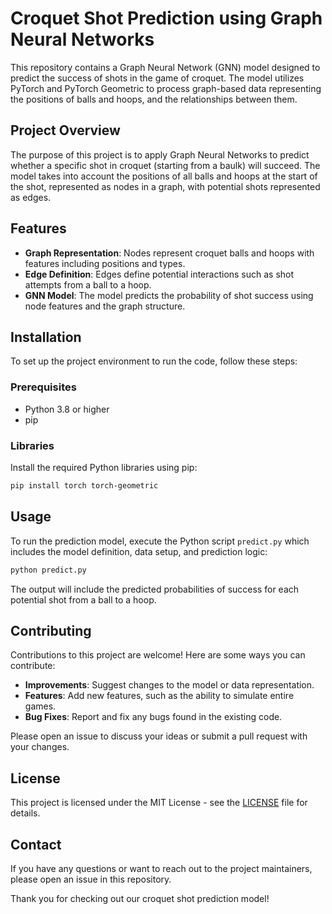 # Croquet Shot Prediction using Graph Neural Networks

This repository contains a Graph Neural Network (GNN) model designed to predict the success of shots in the game of croquet. The model utilizes PyTorch and PyTorch Geometric to process graph-based data representing the positions of balls and hoops, and the relationships between them.

## Project Overview

The purpose of this project is to apply Graph Neural Networks to predict whether a specific shot in croquet (starting from a baulk) will succeed. The model takes into account the positions of all balls and hoops at the start of the shot, represented as nodes in a graph, with potential shots represented as edges.

## Features

- **Graph Representation**: Nodes represent croquet balls and hoops with features including positions and types.
- **Edge Definition**: Edges define potential interactions such as shot attempts from a ball to a hoop.
- **GNN Model**: The model predicts the probability of shot success using node features and the graph structure.

## Installation

To set up the project environment to run the code, follow these steps:

### Prerequisites

- Python 3.8 or higher
- pip

### Libraries

Install the required Python libraries using pip:

```bash
pip install torch torch-geometric
```

## Usage

To run the prediction model, execute the Python script `predict.py` which includes the model definition, data setup, and prediction logic:

```bash
python predict.py
```

The output will include the predicted probabilities of success for each potential shot from a ball to a hoop.

## Contributing

Contributions to this project are welcome! Here are some ways you can contribute:

- **Improvements**: Suggest changes to the model or data representation.
- **Features**: Add new features, such as the ability to simulate entire games.
- **Bug Fixes**: Report and fix any bugs found in the existing code.

Please open an issue to discuss your ideas or submit a pull request with your changes.

## License

This project is licensed under the MIT License - see the [LICENSE](LICENSE) file for details.

## Contact

If you have any questions or want to reach out to the project maintainers, please open an issue in this repository.

Thank you for checking out our croquet shot prediction model!
```

